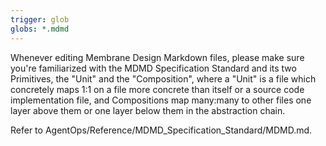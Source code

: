 ```yaml
---
trigger: glob
globs: *.mdmd
---
```


Whenever editing Membrane Design Markdown files, please make sure you're familiarized with the MDMD Specification Standard and its two Primitives, the "Unit" and the "Composition", where a "Unit" is a file which concretely maps 1:1 on a file more concrete than itself or a source code implementation file, and Compositions map many:many to other files one layer above them or one layer below them in the abstraction chain. 

Refer to AgentOps/Reference/MDMD_Specification_Standard/MDMD.md.